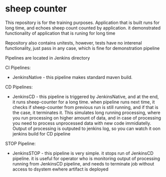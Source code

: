 # sheep counter

This repository is for the training purposes. Application that is built runs for long time, and echoes sheep count counted by application. it demonstrated functionality of application that is runing for long time


Repository also contains unitests, however, tests have no interenal functionality, just pass in any case, which is fine for demonstration pipeline

Pipelines are located in Jenkins directory

CI Pipelines:
  - JenkinsNative - this pipeline makes standard maven build. 
  
CD Pipelines:
  - JenkinsCD - this pipeline is triggered by JenkinsNative, and at the end, it runs sheep-counter for a long time. when pipeline runs next time, it checks if sheep-counter from previous run is still running, and if that is the case, it terminates it. This simulates long running processing, where you run processing on higher amount of data, and in case of processing you need to process unprocessed data with new code immidiatelly. Output of processing is outputed to jenkins log, so you can watch it oon jenkins build for CD pipeline
  
STOP Pipeline:
  - JenkinsSTOP - this pipeline is very simple. it stops run of JenkinsCD pipeline. it is useful for operator who is monitoring output of processing running from JenkinsCD pipeline, and needs to terminate job without access to dsystem ewhere artifact is deployed

